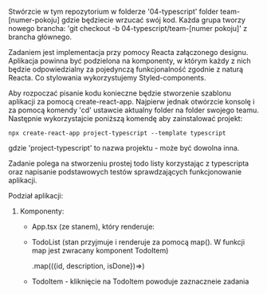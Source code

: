 Stwórzcie w tym repozytorium w folderze '04-typescript' folder team-[numer-pokoju] gdzie będziecie wrzucać swój kod. Każda grupa tworzy nowego brancha: 'git checkout -b 04-typescript/team-[numer pokoju]' z brancha głównego.

Zadaniem jest implementacja przy pomocy Reacta załączonego designu.
Aplikacja powinna być podzielona na komponenty, w którym każdy z nich będzie odpowiedzialny za pojedynczą funkcjonalność zgodnie z naturą Reacta. Co stylowania wykorzystujemy Styled-components.

Aby rozpoczać pisanie kodu konieczne będzie stworzenie szablonu aplikacji za pomocą create-react-app. Najpierw jednak otwórzcie konsolę i za pomocą komendy 'cd' ustawcie aktualny folder na folder swojego teamu. Następnie wykorzystajcie poniższą komendę aby zainstalować projekt:

```
npx create-react-app project-typescript --template typescript
```

gdzie 'project-typescript' to nazwa projektu - może być dowolna inna.

Zadanie polega na stworzeniu prostej todo listy korzystając z typescripta oraz napisanie podstawowych testów sprawdzających funkcjonowanie aplikacji.

Podział aplikacji:

1. Komponenty:

   - App.tsx (ze stanem), który renderuje:
   - TodoList (stan przyjmuje i renderuje za pomocą map(). W funkcji map jest zwracany komponent TodoItem)

     .map(({id, description, isDone})=><TodoItem id={id} description={description} isDone={isDone}/>)

   - TodoItem - kliknięcie na TodoItem powoduje zaznaczneie zadania
